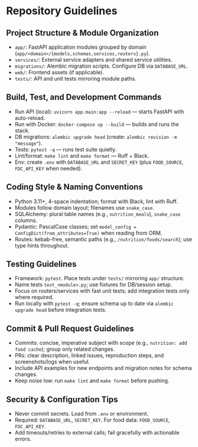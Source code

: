 # Repository Guidelines

## Project Structure & Module Organization
- `app/`: FastAPI application modules grouped by domain (`app/<domain>/{models,schemas,services,routers}.py`).
- `services/`: External service adapters and shared service utilities.
- `migrations/`: Alembic migration scripts. Configure DB via `DATABASE_URL`.
- `web/`: Frontend assets (if applicable).
- `tests/`: API and unit tests mirroring module paths.

## Build, Test, and Development Commands
- Run API (local): `uvicorn app.main:app --reload` — starts FastAPI with auto-reload.
- Run with Docker: `docker-compose up --build` — builds and runs the stack.
- DB migrations: `alembic upgrade head` (create: `alembic revision -m "message"`).
- Tests: `pytest -q` — runs test suite quietly.
- Lint/format: `make lint` and `make format` — Ruff + Black.
- Env: create `.env` with `DATABASE_URL` and `SECRET_KEY` (plus `FOOD_SOURCE`, `FDC_API_KEY` when needed).

## Coding Style & Naming Conventions
- Python 3.11+, 4-space indentation; format with Black, lint with Ruff.
- Modules follow domain layout; filenames use `snake_case`.
- SQLAlchemy: plural table names (e.g., `nutrition_meals`), `snake_case` columns.
- Pydantic: PascalCase classes; set `model_config = ConfigDict(from_attributes=True)` when reading from ORM.
- Routes: kebab-free, semantic paths (e.g., `/nutrition/foods/search`); use type hints throughout.

## Testing Guidelines
- Framework: `pytest`. Place tests under `tests/` mirroring `app/` structure.
- Name tests `test_<module>.py`; use fixtures for DB/session setup.
- Focus on routers/services with fast unit tests; add integration tests only where required.
- Run locally with `pytest -q`; ensure schema up to date via `alembic upgrade head` before integration tests.

## Commit & Pull Request Guidelines
- Commits: concise, imperative subject with scope (e.g., `nutrition: add food cache`); group only related changes.
- PRs: clear description, linked issues, reproduction steps, and screenshots/logs when useful.
- Include API examples for new endpoints and migration notes for schema changes.
- Keep noise low: run `make lint` and `make format` before pushing.

## Security & Configuration Tips
- Never commit secrets. Load from `.env` or environment.
- Required: `DATABASE_URL`, `SECRET_KEY`. For food data: `FOOD_SOURCE`, `FDC_API_KEY`.
- Add timeouts/retries to external calls; fail gracefully with actionable errors.

